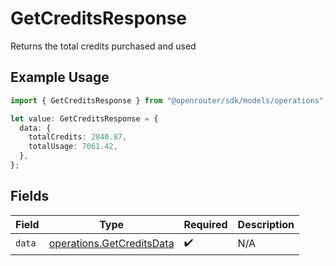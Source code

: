 # GetCreditsResponse

Returns the total credits purchased and used

## Example Usage

```typescript
import { GetCreditsResponse } from "@openrouter/sdk/models/operations";

let value: GetCreditsResponse = {
  data: {
    totalCredits: 2840.87,
    totalUsage: 7061.42,
  },
};
```

## Fields

| Field                                                                  | Type                                                                   | Required                                                               | Description                                                            |
| ---------------------------------------------------------------------- | ---------------------------------------------------------------------- | ---------------------------------------------------------------------- | ---------------------------------------------------------------------- |
| `data`                                                                 | [operations.GetCreditsData](../../models/operations/getcreditsdata.md) | :heavy_check_mark:                                                     | N/A                                                                    |